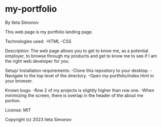 # my-portfolio

By Ileta Simonov

This web page is my portfolio landing page.

Technologies used:
-HTML
-CSS

Description:
The web page allows you to get to know me, as a potential employer, to browse through my products and get to know me to see if I am the right web developer for you.

Setup/ Installation requirements:
-Clone this repository to your desktop.
-Navigate to the top level of the directory.
-Open my-portfolio/index.html in your browser.

Known bugs:
-Row 2 of my projects is slightly higher than row one.
-When minimizing the screen, there is overlap in the header of the about me portion.

License:
MIT

Copyright (c) 2023 Ileta Simonov 
